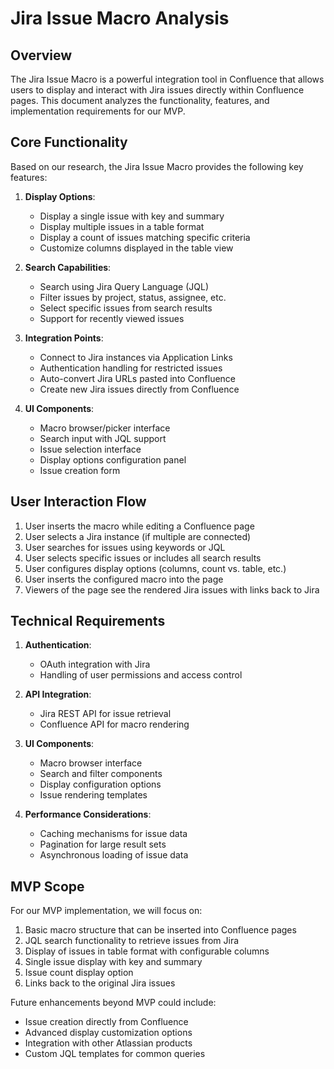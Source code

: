# Jira Issue Macro Analysis

## Overview
The Jira Issue Macro is a powerful integration tool in Confluence that allows users to display and interact with Jira issues directly within Confluence pages. This document analyzes the functionality, features, and implementation requirements for our MVP.

## Core Functionality

Based on our research, the Jira Issue Macro provides the following key features:

1. **Display Options**:
   - Display a single issue with key and summary
   - Display multiple issues in a table format
   - Display a count of issues matching specific criteria
   - Customize columns displayed in the table view

2. **Search Capabilities**:
   - Search using Jira Query Language (JQL)
   - Filter issues by project, status, assignee, etc.
   - Select specific issues from search results
   - Support for recently viewed issues

3. **Integration Points**:
   - Connect to Jira instances via Application Links
   - Authentication handling for restricted issues
   - Auto-convert Jira URLs pasted into Confluence
   - Create new Jira issues directly from Confluence

4. **UI Components**:
   - Macro browser/picker interface
   - Search input with JQL support
   - Issue selection interface
   - Display options configuration panel
   - Issue creation form

## User Interaction Flow

1. User inserts the macro while editing a Confluence page
2. User selects a Jira instance (if multiple are connected)
3. User searches for issues using keywords or JQL
4. User selects specific issues or includes all search results
5. User configures display options (columns, count vs. table, etc.)
6. User inserts the configured macro into the page
7. Viewers of the page see the rendered Jira issues with links back to Jira

## Technical Requirements

1. **Authentication**:
   - OAuth integration with Jira
   - Handling of user permissions and access control

2. **API Integration**:
   - Jira REST API for issue retrieval
   - Confluence API for macro rendering

3. **UI Components**:
   - Macro browser interface
   - Search and filter components
   - Display configuration options
   - Issue rendering templates

4. **Performance Considerations**:
   - Caching mechanisms for issue data
   - Pagination for large result sets
   - Asynchronous loading of issue data

## MVP Scope

For our MVP implementation, we will focus on:

1. Basic macro structure that can be inserted into Confluence pages
2. JQL search functionality to retrieve issues from Jira
3. Display of issues in table format with configurable columns
4. Single issue display with key and summary
5. Issue count display option
6. Links back to the original Jira issues

Future enhancements beyond MVP could include:
- Issue creation directly from Confluence
- Advanced display customization options
- Integration with other Atlassian products
- Custom JQL templates for common queries

